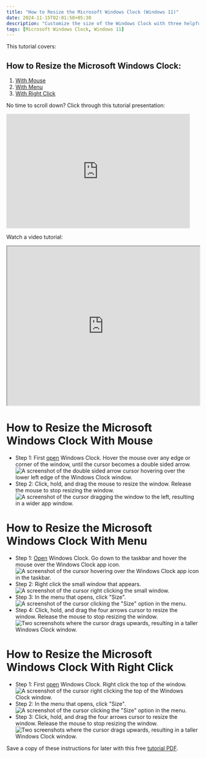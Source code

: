 ```yaml
---
title: "How to Resize the Microsoft Windows Clock (Windows 11)"
date: 2024-11-15T02:01:58+05:30
description: "Customize the size of the Windows Clock with three helpful tips."
tags: [Microsoft Windows Clock, Windows 11]
---
```

This tutorial covers:

## How to Resize the Microsoft Windows Clock:
1. [With Mouse](#1)
2. [With Menu](#2)
3. [With Right Click](#3)

<p>No time to scroll down? Click through this tutorial presentation:</p>
<iframe src="https://docs.google.com/presentation/d/1pPXMEIrOCo1B-BdDWNjpuVH12xwE4apDE74oGPlf8Fk/embed?start=false&loop=false&delayms=3000" frameborder="0" width="480" height="299" allowfullscreen="true" mozallowfullscreen="true" webkitallowfullscreen="true"></iframe>

<br />

Watch a video tutorial:
<iframe class="BLOG_video_class" allowfullscreen="" youtube-src-id="TBQarqGJtkY" width="100%" height="416" src="https://www.youtube.com/embed/TBQarqGJtkY"></iframe>

<br />

<h1 id="1">How to Resize the Microsoft Windows Clock With Mouse</h1>

* Step 1: First [open](https://qhtutorials.github.io/posts/how-to-open-microsoft-windows-clock/) Windows Clock. Hover the mouse over any edge or corner of the window, until the cursor becomes a double sided arrow. <div class="stepimage">![A screenshot of the double sided arrow cursor hovering over the lower left edge of the Windows Clock window.](bloghoverresizemouse1edit.png "Hover over the edge/corner")</div>
* Step 2: Click, hold, and drag the mouse to resize the window. Release the mouse to stop resizing the window. <div class="stepimage">![A screenshot of the cursor dragging the window to the left, resulting in a wider app window.](bloghoverresizemouse2edit.png "Drag the mouse")</div>

<h1 id="2">How to Resize the Microsoft Windows Clock With Menu</h1>

* Step 1: [Open](https://qhtutorials.github.io/posts/how-to-open-microsoft-windows-clock/) Windows Clock. Go down to the taskbar and hover the mouse over the Windows Clock app icon. <div class="stepimage">![A screenshot of the cursor hovering over the Windows Clock app icon in the taskbar.](bloghoveroverappiconedit.png "Hover over the app icon")</div>
* Step 2: Right click the small window that appears. <div class="stepimage">![A screenshot of the cursor right clicking the small window.](blogrightclicksmallwindowedit.png "Right click the small window")</div>
* Step 3: In the menu that opens, click "Size". <div class="stepimage">![A screenshot of the cursor clicking the "Size" option in the menu.](bloghoverrightclicksizeedit.png "Click 'Size' ")</div>
* Step 4: Click, hold, and drag the four arrows cursor to resize the window. Release the mouse to stop resizing the window. <div class="stepimage">![Two screenshots where the cursor drags upwards, resulting in a taller Windows Clock window.](bloghoverrightclickresize.png "Drag the mouse")</div>

<h1 id="3">How to Resize the Microsoft Windows Clock With Right Click</h1>

* Step 1: First [open](https://qhtutorials.github.io/posts/how-to-maximize-windows-clock/) Windows Clock. Right click the top of the window. <div class="stepimage">![A screenshot of the cursor right clicking the top of the Windows Clock window.](blogrightclicktopsizeedit.png "Right click the top of the window")</div>
* Step 2: In the menu that opens, click "Size". <div class="stepimage">![A screenshot of the cursor clicking the "Size" option in the menu.](blogrightclicktopsize2edit.png "Click 'Size' ")</div>
* Step 3: Click, hold, and drag the four arrows cursor to resize the window. Release the mouse to stop resizing the window. <div class="stepimage">![Two screenshots where the cursor drags upwards, resulting in a taller Windows Clock window.](bloghoverrightclickresize.png "Drag the mouse")</div>

Save a copy of these instructions for later with this free [tutorial PDF](https://drive.google.com/file/d/17Jn6OrLw5wYdfwRuAs9SREFSmFKweli2/view?usp=sharing).

<br />







